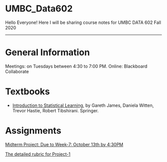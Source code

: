 # UMBC_Data602
Hello Everyone! Here I will be sharing course notes for UMBC DATA 602 Fall 2020

----

# General Information

Meetings: on Tuesdays between 4:30 to 7:00 PM. Online: Blackboard Collaborate

# Textbooks
- [Introduction to Statistical Learning](https://faculty.marshall.usc.edu/gareth-james/ISL/ISLR%20Seventh%20Printing.pdf), by Gareth James, Daniela Witten, Trevor Hastie, Robert Tibshirani. Springer.

# Assignments

[Midterm Project: Due to Week-7: October 13th by 4:30PM](https://github.com/mguner/UMBC_DATA602/blob/master/assignments/Project-1%20Details.ipynb)

[The detailed rubric for Project-1](https://docs.google.com/spreadsheets/d/1DE1_TZSwszK5DJDkAcnGllLH8iOtuqfvuVxOu0fZCdE/edit?usp=sharing)

